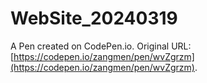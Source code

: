 # WebSite_20240319

A Pen created on CodePen.io. Original URL: [https://codepen.io/zangmen/pen/wvZgrzm](https://codepen.io/zangmen/pen/wvZgrzm).

